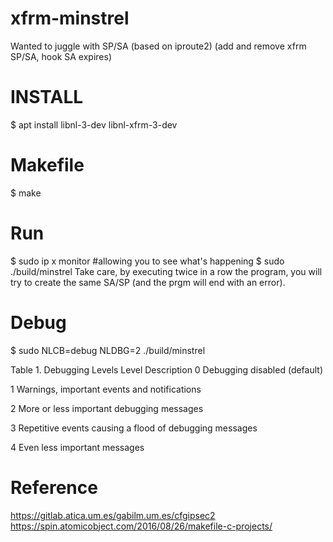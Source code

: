 # xfrm-minstrel
Wanted to juggle with SP/SA (based on iproute2) (add and remove xfrm SP/SA, hook SA expires)

# INSTALL 
$ apt install libnl-3-dev libnl-xfrm-3-dev

# Makefile
$ make

# Run
$ sudo ip x monitor #allowing you to see what's happening
$ sudo ./build/minstrel
Take care, by executing twice in a row the program, you will try to create the same SA/SP (and the prgm will end with an error).

# Debug 
$ sudo NLCB=debug NLDBG=2 ./build/minstrel

Table 1. Debugging Levels Level 	Description
0 Debugging disabled (default)

1 Warnings, important events and notifications

2 More or less important debugging messages

3 Repetitive events causing a flood of debugging messages

4 Even less important messages

# Reference
https://gitlab.atica.um.es/gabilm.um.es/cfgipsec2
https://spin.atomicobject.com/2016/08/26/makefile-c-projects/
